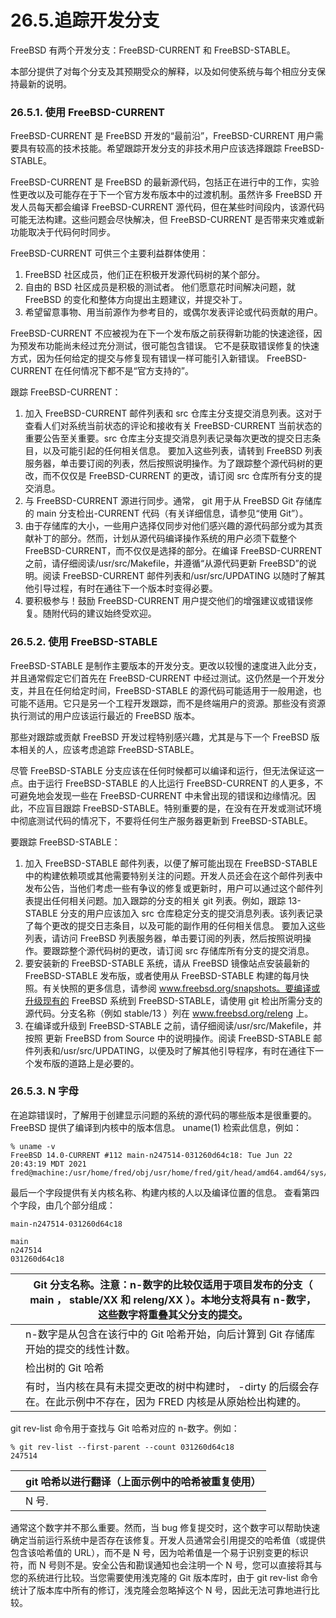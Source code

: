 # 26.5.追踪开发分支


FreeBSD 有两个开发分支：FreeBSD-CURRENT 和 FreeBSD-STABLE。

本部分提供了对每个分支及其预期受众的解释，以及如何使系统与每个相应分支保持最新的说明。

### 26.5.1. 使用 FreeBSD-CURRENT

FreeBSD-CURRENT 是 FreeBSD 开发的“最前沿”，FreeBSD-CURRENT 用户需要具有较高的技术技能。希望跟踪开发分支的非技术用户应该选择跟踪 FreeBSD-STABLE。

FreeBSD-CURRENT 是 FreeBSD 的最新源代码，包括正在进行中的工作，实验性更改以及可能存在于下一个官方发布版本中的过渡机制。虽然许多 FreeBSD 开发人员每天都会编译 FreeBSD-CURRENT 源代码，但在某些时间段内，该源代码可能无法构建。这些问题会尽快解决，但 FreeBSD-CURRENT 是否带来灾难或新功能取决于代码何时同步。

FreeBSD-CURRENT 可供三个主要利益群体使用：

1. FreeBSD 社区成员，他们正在积极开发源代码树的某个部分。
2. 自由的 BSD 社区成员是积极的测试者。 他们愿意花时间解决问题，就 FreeBSD 的变化和整体方向提出主题建议，并提交补丁。
3. 希望留意事物、用当前源作为参考目的，或偶尔发表评论或代码贡献的用户。

FreeBSD-CURRENT 不应被视为在下一个发布版之前获得新功能的快速途径，因为预发布功能尚未经过充分测试，很可能包含错误。 它不是获取错误修复的快速方式，因为任何给定的提交与修复现有错误一样可能引入新错误。 FreeBSD-CURRENT 在任何情况下都不是“官方支持的”。

跟踪 FreeBSD-CURRENT：

1. 加入 FreeBSD-CURRENT 邮件列表和 src 仓库主分支提交消息列表。这对于查看人们对系统当前状态的评论和接收有关 FreeBSD-CURRENT 当前状态的重要公告至关重要。src 仓库主分支提交消息列表记录每次更改的提交日志条目，以及可能引起的任何相关信息。
    要加入这些列表，请转到 FreeBSD 列表服务器，单击要订阅的列表，然后按照说明操作。为了跟踪整个源代码树的更改，而不仅仅是 FreeBSD-CURRENT 的更改，请订阅 src 仓库所有分支的提交消息。
2. 与 FreeBSD-CURRENT 源进行同步。通常， git 用于从 FreeBSD Git 存储库的 main 分支检出-CURRENT 代码（有关详细信息，请参见“使用 Git”）。
3. 由于存储库的大小，一些用户选择仅同步对他们感兴趣的源代码部分或为其贡献补丁的部分。然而，计划从源代码编译操作系统的用户必须下载整个 FreeBSD-CURRENT，而不仅仅是选择的部分。在编译 FreeBSD-CURRENT 之前，请仔细阅读/usr/src/Makefile，并遵循“从源代码更新 FreeBSD”的说明。阅读 FreeBSD-CURRENT 邮件列表和/usr/src/UPDATING 以随时了解其他引导过程，有时在通往下一个版本时变得必要。
4. 要积极参与！鼓励 FreeBSD-CURRENT 用户提交他们的增强建议或错误修复。随附代码的建议始终受欢迎。

### 26.5.2. 使用 FreeBSD-STABLE

FreeBSD-STABLE 是制作主要版本的开发分支。更改以较慢的速度进入此分支，并且通常假定它们首先在 FreeBSD-CURRENT 中经过测试。这仍然是一个开发分支，并且在任何给定时间，FreeBSD-STABLE 的源代码可能适用于一般用途，也可能不适用。它只是另一个工程开发跟踪，而不是终端用户的资源。那些没有资源执行测试的用户应该运行最近的 FreeBSD 版本。

那些对跟踪或贡献 FreeBSD 开发过程特别感兴趣，尤其是与下一个 FreeBSD 版本相关的人，应该考虑追踪 FreeBSD-STABLE。

尽管 FreeBSD-STABLE 分支应该在任何时候都可以编译和运行，但无法保证这一点。由于运行 FreeBSD-STABLE 的人比运行 FreeBSD-CURRENT 的人更多，不可避免地会发现一些在 FreeBSD-CURRENT 中未曾出现的错误和边缘情况。因此，不应盲目跟踪 FreeBSD-STABLE。特别重要的是，在没有在开发或测试环境中彻底测试代码的情况下，不要将任何生产服务器更新到 FreeBSD-STABLE。

要跟踪 FreeBSD-STABLE：

1. 加入 FreeBSD-STABLE 邮件列表，以便了解可能出现在 FreeBSD-STABLE 中的构建依赖项或其他需要特别关注的问题。开发人员还会在这个邮件列表中发布公告，当他们考虑一些有争议的修复或更新时，用户可以通过这个邮件列表提出任何相关问题。加入跟踪的分支的相关 git 列表。例如，跟踪 13-STABLE 分支的用户应该加入 src 仓库稳定分支的提交消息列表。该列表记录了每个更改的提交日志条目，以及可能的副作用的任何相关信息。
    要加入这些列表，请访问 FreeBSD 列表服务器，单击要订阅的列表，然后按照说明操作。要跟踪整个源代码树的更改，请订阅 src 存储库所有分支的提交消息。
2. 要安装新的 FreeBSD-STABLE 系统，请从 FreeBSD 镜像站点安装最新的 FreeBSD-STABLE 发布版，或者使用从 FreeBSD-STABLE 构建的每月快照。有关快照的更多信息，请参阅 www.freebsd.org/snapshots。要编译或升级现有的 FreeBSD 系统到 FreeBSD-STABLE，请使用 git 检出所需分支的源代码。分支名称（例如 stable/13 ）列在 www.freebsd.org/releng 上。
3. 在编译或升级到 FreeBSD-STABLE 之前，请仔细阅读/usr/src/Makefile，并按照 更新 FreeBSD from Source 中的说明操作。阅读 FreeBSD-STABLE 邮件列表和/usr/src/UPDATING，以便及时了解其他引导程序，有时在通往下一个发布版的道路上是必要的。

### 26.5.3. N 字母

在追踪错误时，了解用于创建显示问题的系统的源代码的哪些版本是很重要的。 FreeBSD 提供了编译到内核中的版本信息。 uname(1) 检索此信息，例如：

```
% uname -v
FreeBSD 14.0-CURRENT #112 main-n247514-031260d64c18: Tue Jun 22 20:43:19 MDT 2021     fred@machine:/usr/home/fred/obj/usr/home/fred/git/head/amd64.amd64/sys/FRED
```

最后一个字段提供有关内核名称、构建内核的人以及编译位置的信息。 查看第四个字段，由几个部分组成：

```
main-n247514-031260d64c18

main
n247514
031260d64c18

```

|  | Git 分支名称。注意：n-数字的比较仅适用于项目发布的分支（ main ， stable/XX 和 releng/XX ）。本地分支将具有 n-数字，这些数字将重叠其父分支的提交。 |
| -- | --------------------------------------------------------------------------------------------------------------------------------------------------- |
|  | n-数字是从包含在该行中的 Git 哈希开始，向后计算到 Git 存储库开始的提交的线性计数。                                                                |
|  | 检出树的 Git 哈希                                                                                                                                 |
|  | 有时，当内核在具有未提交更改的树中构建时， -dirty 的后缀会存在。在此示例中不存在，因为 FRED 内核是从原始检出构建的。                              |

git rev-list 命令用于查找与 Git 哈希对应的 n-数字。例如：

```
% git rev-list --first-parent --count 031260d64c18 
247514 
```

|  | git 哈希以进行翻译（上面示例中的哈希被重复使用） |
| -- | -------------------------------------------------- |
|  | N 号.                                            |

通常这个数字并不那么重要。然而，当 bug 修复提交时，这个数字可以帮助快速确定当前运行系统中是否存在该修复。开发人员通常会引用提交的哈希值（或提供包含该哈希值的 URL），而不是 N 号，因为哈希值是一个易于识别变更的标识符，而 N 号则不是。安全公告和勘误通知也会注明一个 N 号，您可以直接将其与您的系统进行比较。当您需要使用浅克隆的 Git 版本库时，由于 git rev-list 命令统计了版本库中所有的修订，浅克隆会忽略掉这个 N 号，因此无法可靠地进行比较。
